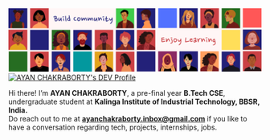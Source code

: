<img src="https://github.com/ac-ayan/image-assets/blob/master/coverpage.png">
<a href="https://dev.to/acayan">
  <img src="https://d2fltix0v2e0sb.cloudfront.net/dev-badge.svg" alt="AYAN CHAKRABORTY's DEV Profile" height="30" width="30"></a>
  
Hi there! I’m **AYAN CHAKRABORTY**, a pre-final year **B.Tech CSE**, undergraduate student at **Kalinga Institute of Industrial Technology, BBSR, India.**<br>
Do reach out to me at **ayanchakraborty.inbox@gmail.com** if you like to have a conversation regarding tech, projects, internships, jobs.
